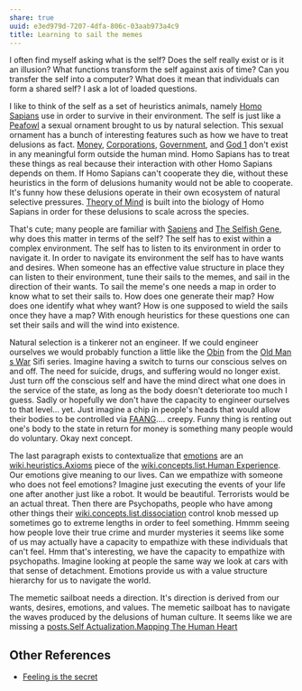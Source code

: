 ```yaml
---
share: true
uuid: e3ed979d-7207-4dfa-806c-03aab973a4c9
title: Learning to sail the memes
---
```

I often find myself asking what is the self? Does the self really exist or is it an illusion? What functions transform the self against axis of time? Can you transfer the self into a computer? What does it mean that individuals can form a shared self? I ask a lot of loaded questions.

I like to think of the self as a set of heuristics animals, namely [Homo Sapians](/73b4f635-d2cd-4482-a13f-ec65bb12f255) use in order to survive in their environment. The self is just like a [Peafowl](/b5376a11-140c-4854-87e9-3bfe1b117512) a sexual ornament brought to us by natural selection. This sexual ornament has a bunch of interesting features such as how we have to treat delusions as fact. [Money](/5abf56a4-c2be-4aa9-8438-c3f785539ca1), [Corporations](/86653701-e0a0-4650-a202-4a5cca00b49b), [Government](/3dc06628-1344-4d36-b4b1-1c02c60fb362), and [God 1](/undefined) don't exist in any meaningful form outside the human mind. Homo Sapians has to treat these things as real because their interaction with other Homo Sapians depends on them. If Homo Sapians can't cooperate they die, without these heuristics in the form of delusions humanity would not be able to cooperate. It's funny how these delusions operate in their own ecosystem of natural selective pressures. [Theory of Mind](/4112ed67-47cb-4c85-a8f5-3530d70fcf01) is built into the biology of Homo Sapians in order for these delusions to scale across the species.

That's cute; many people are familiar with [Sapiens](/816c0ab2-1934-4642-89fd-1bc1edd96961) and [The Selfish Gene](/7209bc84-901d-4ab0-a15f-d74edcf7dc21), why does this matter in terms of the self? The self has to exist within a complex environment. The self has to listen to its environment in order to navigate it. In order to navigate its environment the self has to have wants and desires. When someone has an effective value structure in place they can listen to their environment, tune their sails to the memes, and sail in the direction of their wants. To sail the meme's one needs a map in order to know what to set their sails to. How does one generate their map? How does one identify what whey want? How is one supposed to wield the sails once they have a map? With enough heuristics for these questions one can set their sails and will the wind into existence.

Natural selection is a tinkerer not an engineer. If we could engineer ourselves we would probably function a little like the [Obin](/7e98de5e-7826-4d0d-ba60-81ea6bec5355) from the [Old Man s War](/a4b61ba6-0298-4022-a2e2-9901cc8aebe0) Sifi series. Imagine having a switch to turns our conscious selves on and off. The need for suicide, drugs, and suffering would no longer exist. Just turn off the conscious self and have the mind direct what one does in the service of the state, as long as the body doesn't deteriorate too much I guess. Sadly or hopefully we don't have the capacity to engineer ourselves to that level... yet. Just imagine a chip in people's heads that would allow their bodies to be controlled via [FAANG](/6472852f-3e10-4551-941d-95a970870d7c).... creepy. Funny thing is renting out one's body to the state in return for money is something many people would do voluntary. Okay next concept.

The last paragraph exists to contextualize that [emotions](/0004d9a2-4b2e-4add-87c3-5bacafce1763) are an [wiki.heuristics.Axioms](/1db708e2-6a7b-4ba6-8d28-b891508f3c45) piece of the [wiki.concepts.list.Human Experience](/acdeb331-05b1-4e62-8faa-1a090dc1466d). Our emotions give meaning to our lives. Can we empathize with someone who does not feel emotions? Imagine just executing the events of your life one after another just like a robot. It would be beautiful. Terrorists would be an actual threat. Then there are Psychopaths, people who have among other things their [wiki.concepts.list.dissociation](/2884e45d-0ba4-48f6-b8e0-1e0e8e7267cc) control knob messed up sometimes go to extreme lengths in order to feel something. Hmmm seeing how people love their true crime and murder mysteries it seems like some of us may actually have a capacity to empathize with these individuals that can't feel. Hmm that's interesting, we have the capacity to empathize with psychopaths. Imagine looking at people the same way we look at cars with that sense of detachment. Emotions provide us with a value structure hierarchy for us to navigate the world.

The memetic sailboat needs a direction. It's direction is derived from our wants, desires, emotions, and values. The memetic sailboat has to navigate the waves produced by the delusions of human culture. It seems like we are missing a [posts.Self Actualization.Mapping The Human Heart](/undefined)

## Other References

* [Feeling is the secret](/d3a532e8-2278-4306-a8cf-10102894457a)

<!-- 
[Concepts.list.Personal Legend](/c40839b6-4800-4114-82c2-616f63dad575)

Autistic Geniuses in academia and the programmer are different

* What type of disclaimer should we put on stuff
* Just Organizers, or Participants
* How do you inform the participants
* Guppy interface is a markov blanket
* Post it myself

Do sociopaths just have their emotion's offline because their wiring is messed up causing them to constantly disassociate. 
-->